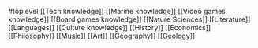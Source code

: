 #toplevel 
[[Tech knowledge]]
[[Marine knowledge]]
[[Video games knowledge]]
[[Board games knowledge]]
[[Nature Sciences]]
[[Literature]]
[[Languages]]
[[Culture knowledge]]
[[History]]
[[Economics]]
[[Philosophy]]
[[Music]]
[[Art]]
[[Geography]]
[[Geology]]
